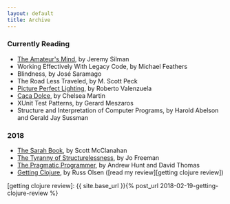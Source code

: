 ```yaml
---
layout: default
title: Archive
---
```


### Currently Reading

- [The Amateur's Mind][the amateur's mind], by Jeremy Silman
- Working Effectively With Legacy Code, by Michael Feathers
- Blindness, by José Saramago
- The Road Less Traveled, by M. Scott Peck
- [Picture Perfect Lighting][picture perfect lighting], by Roberto Valenzuela
- [Caca Dolce][caca dolce], by Chelsea Martin
- XUnit Test Patterns, by Gerard Meszaros
- Structure and Interpretation of Computer Programs, by Harold Abelson and Gerald Jay Sussman

### 2018

- [The Sarah Book][the sarah book], by Scott McClanahan
- [The Tyranny of Structurelessness][the tyranny of structurelessness], by Jo Freeman
- [The Pragmatic Programmer][the pragmatic programmer], by Andrew Hunt and David Thomas
- [Getting Clojure][getting clojure], by Russ Olsen ([read my review][getting clojure review])

[getting clojure review]: {{ site.base_url }}{% post_url 2018-02-19-getting-clojure-review %}

[caca dolce]: https://softskull.com/dd-product/caca-dolce/
[getting clojure]: https://pragprog.com/book/roclojure/getting-clojure
[picture perfect lighting]: https://rockynook.com/shop/photography/picture-perfect-lighting/
[the amateur's mind]: https://www.silmanjamespress.com/shop/chess/amateurs-mind-the-2nd-edition/
[the pragmatic programmer]: https://pragprog.com/book/tpp/the-pragmatic-programmer
[the sarah book]: https://nytyrant.com/collections/titles/products/pre-order-the-sarah-book-by-scott-mcclanahan
[the tyranny of structurelessness]: http://www.jofreeman.com/joreen/tyranny.htm
